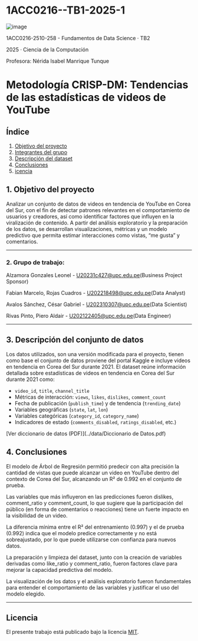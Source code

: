 # 1ACC0216--TB1-2025-1

![image](https://github.com/user-attachments/assets/61a731be-baf1-42a2-87e1-b8e63343da40)


1ACC0216-2510-258 - Fundamentos de Data Science · TB2

2025 · Ciencia de la Computación

Profesora: Nérida Isabel Manrique Tunque


# Metodología CRISP-DM: Tendencias de las estadísticas de videos de YouTube
## Índice
1. [Objetivo del proyecto](#objetivo-del-proyecto)
2. [Integrantes del grupo](#grupo-de-trabajo)
3. [Descripción del dataset](#3-descripción-del-conjunto-de-datos)
4. [Conclusiones](#4-conclusiones-clave)  
5. [icencia](#licencia)

## 1. Objetivo del proyecto

Analizar un conjunto de datos de videos en tendencia de YouTube en Corea del Sur, con el fin de detectar patrones relevantes en el comportamiento de usuarios y creadores, así como identificar factores que influyen en la viralización de contenido. A partir del análisis exploratorio y la preparación de los datos, se desarrollan visualizaciones, métricas y un modelo predictivo que permita estimar interacciones como vistas, “me gusta” y comentarios.


---
### 2. Grupo de trabajo:

Alzamora Gonzales Leonel         -     U20231c427@upc.edu.pe(Business Project Sponsor)

Fabian Marcelo, Rojas Cuadros    -     U202218498@upc.edu.pe(Data Analyst)

Avalos Sánchez, César Gabriel    -     U202310307@upc.edu.pe(Data Scientist)

Rivas Pinto, Piero Aldair        -     U202122405@upc.edu.pe(Data Engineer)

---
## 3. Descripción del conjunto de datos



Los datos utilizados, son una versión modificada para el proyecto, tienen como base el conjunto de datos proviene del portal Kaggle e incluye videos en tendencia en Corea del Sur durante 2021. El dataset reúne información detallada sobre estadísticas de videos en tendencia en Corea del Sur durante 2021 como:

- `video_id`, `title`, `channel_title`
- Métricas de interacción: `views`, `likes`, `dislikes`, `comment_count`
- Fecha de publicación (`publish_time`) y de tendencia (`trending_date`)
- Variables geográficas (`state`, `lat`, `lon`)
- Variables categóricas (`category_id`, `category_name`)
- Indicadores de estado (`comments_disabled`, `ratings_disabled`, etc.)

[Ver diccionario de datos (PDF)](../data/Diccionario de Datos.pdf)

## 4. Conclusiones

El modelo de Árbol de Regresión permitió predecir con alta precisión la cantidad de vistas que puede alcanzar un video en YouTube dentro del contexto de Corea del Sur, alcanzando un R² de 0.992 en el conjunto de prueba.

Las variables que más influyeron en las predicciones fueron dislikes, comment_ratio y comment_count, lo que sugiere que la participación del público (en forma de comentarios o reacciones) tiene un fuerte impacto en la visibilidad de un video.

La diferencia mínima entre el R² del entrenamiento (0.997) y el de prueba (0.992) indica que el modelo predice correctamente y no está sobreajustado, por lo que puede utilizarse con confianza para nuevos datos.

La preparación y limpieza del dataset, junto con la creación de variables derivadas como like_ratio y comment_ratio, fueron factores clave para mejorar la capacidad predictiva del modelo.

La visualización de los datos y el análisis exploratorio fueron fundamentales para entender el comportamiento de las variables y justificar el uso del modelo elegido.


---

## Licencia

El presente trabajo está publicado bajo la licencia [MIT](LICENSE).
